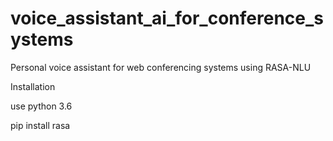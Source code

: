 # voice_assistant_ai_for_conference_systems
Personal voice assistant for web conferencing systems using RASA-NLU

Installation 

use python 3.6

pip install rasa

